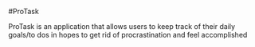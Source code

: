 #ProTask



ProTask is an application that allows users to keep track of their daily goals/to dos in hopes to get rid of procrastination and feel accomplished
